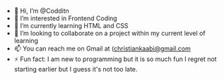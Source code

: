 - 👋 Hi, I’m @Codditn
- 👀 I’m interested in Frontend Coding
- 🌱 I’m currently learning HTML and CSS
- 💞️ I’m looking to collaborate on a project within my current level of learning
- 📫 You can reach me on Gmail at (christiankaabi@gmail.com
- ⚡ Fun fact: I am new to programming but it is so much fun I regret not starting earlier but I guess it's not too late.

<!---
Codditn/Codditn is a ✨ special ✨ repository because its `README.md` (this file) appears on your GitHub profile.
You can click the Preview link to take a look at your changes.
--->

